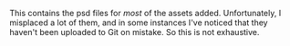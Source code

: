 This contains the psd files for *most* of the assets added. Unfortunately, I misplaced a lot of them, and in some instances I've noticed that they haven't been uploaded to Git on mistake. So this is not exhaustive.